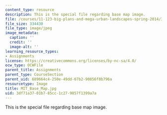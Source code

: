 ```yaml
---
content_type: resource
description: This is the special file regarding base map image.
file: /courses/11-123-big-plans-and-mega-urban-landscapes-spring-2014/3df71a3701b785cc1c279857f1399a7a_MIT_Base_Map.jpg
file_size: 334430
file_type: image/jpeg
image_metadata:
  caption: ''
  credit: ''
  image-alt: ''
learning_resource_types:
- Assignments
license: https://creativecommons.org/licenses/by-nc-sa/4.0/
ocw_type: OCWFile
parent_title: Assignments
parent_type: CourseSection
parent_uid: 689664c4-250e-49dd-67b2-90856f8b796a
resourcetype: Image
title: MIT_Base_Map.jpg
uid: 3df71a37-01b7-85cc-1c27-9857f1399a7a
---
```

This is the special file regarding base map image.